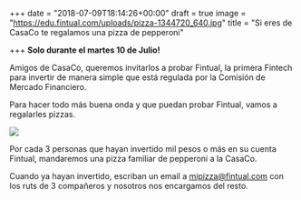 +++
date = "2018-07-09T18:14:26+00:00"
draft = true
image = "https://edu.fintual.com/uploads/pizza-1344720_640.jpg"
title = "Si eres de CasaCo te regalamos una pizza de pepperoni"

+++
**Solo durante el martes 10 de Julio!**

Amigos de CasaCo, queremos invitarlos a probar Fintual, la primera Fintech para invertir de manera simple que está regulada por la Comisión de Mercado Financiero. 

Para hacer todo más buena onda y que puedan probar Fintual, vamos a regalarles pizzas.

![](/uploads/pizza-1344720_640.jpg)

Por cada 3 personas que hayan invertido mil pesos o más en su cuenta Fintual, mandaremos una pizza familiar de pepperoni a la CasaCo.

Cuando ya hayan invertido, escriban un email a mipizza@fintual.com con los ruts de 3 compañeros y nosotros nos encargamos del resto.